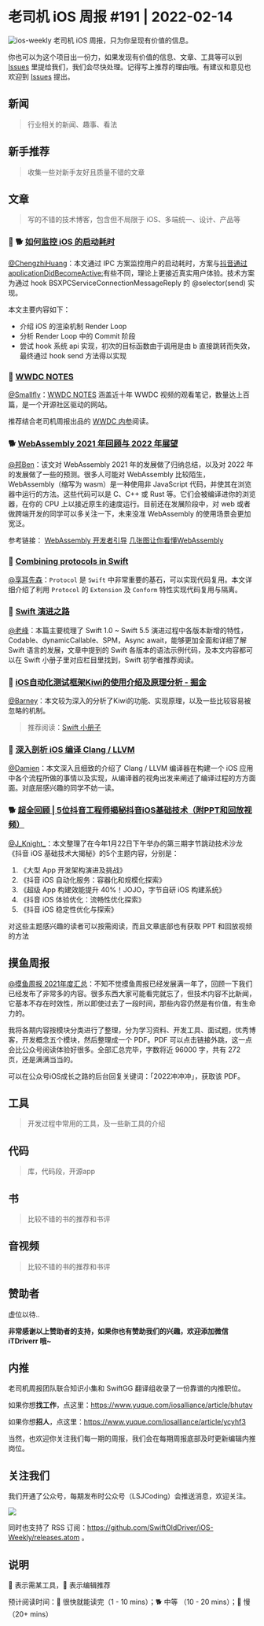 # 老司机 iOS 周报 #191 | 2022-02-14

![ios-weekly](https://github.com/SwiftOldDriver/iOS-Weekly/blob/master/assets/ios-weekly.png?raw=true)
老司机 iOS 周报，只为你呈现有价值的信息。

你也可以为这个项目出一份力，如果发现有价值的信息、文章、工具等可以到 [Issues](https://github.com/SwiftOldDriver/iOS-Weekly/issues) 里提给我们，我们会尽快处理。记得写上推荐的理由哦。有建议和意见也欢迎到 [Issues](https://github.com/SwiftOldDriver/iOS-Weekly/issues) 提出。

## 新闻

> 行业相关的新闻、趣事、看法

## 新手推荐

> 收集一些对新手友好且质量不错的文章

## 文章

> 写的不错的技术博客，包含但不局限于 iOS、多端统一、设计、产品等

### 🌟 🐕 [如何监控 iOS 的启动耗时](https://ai-chan.top/code/launch-monitor/#hook-%E5%8D%87%E7%BA%A7%E6%96%B9%E6%A1%88)

[@ChengzhiHuang](https://github.com/ChengzhiHuang)：本文通过 IPC 方案监控用户的启动耗时，方案与[抖音通过 applicationDidBecomeActive:](https://mp.weixin.qq.com/s?__biz=MzI1MzYzMjE0MQ==&mid=2247487757&idx=1&sn=a52c11f6a6f217bd0d3283de9b00c8bc&chksm=e9d0daefdea753f954cfcb15d5d0f90302a9f45ba06968377644ffe9e5757a69c5b0132d2c8b&scene=178&cur_album_id=1568330323321470981#rd)有些不同，理论上更接近真实用户体验。技术方案为通过 hook BSXPCServiceConnectionMessageReply 的 @selector(send) 实现。

本文主要内容如下：
- 介绍 iOS 的渲染机制 Render Loop
- 分析 Render Loop 中的 Commit 阶段
- 尝试 hook 系统 api 实现，初次的目标函数由于调用是由 b 直接跳转而失效，最终通过 hook send 方法得以实现

### 🐎 [WWDC NOTES](https://www.wwdcnotes.com/)

[@Smallfly](https://github.com/iostalks)：[WWDC NOTES](https://www.wwdcnotes.com/) 涵盖近十年 WWDC 视频的观看笔记，数量达上百篇，是一个开源社区驱动的网站。

推荐结合老司机周报出品的 [WWDC 内参](https://xiaozhuanlan.com/u/damonwong)阅读。

### 🐕 [WebAssembly 2021 年回顾与 2022 年展望](https://mp.weixin.qq.com/s/aKNfdQIMC_uJ6Fx7SytdBA)

[@邦Ben](https://weibo.com/linwenbang)：该文对 WebAssembly 2021 年的发展做了归纳总结，以及对 2022 年的发展做了一些的预测。很多人可能对 WebAssembly 比较陌生，WebAssembly（缩写为 wasm）是一种使用非 JavaScript 代码，并使其在浏览器中运行的方法。这些代码可以是 C、C++ 或 Rust 等。它们会被编译进你的浏览器，在你的 CPU 上以接近原生的速度运行。目前还在发展阶段中，对 web 或者做跨端开发的同学可以多关注一下，未来没准 WebAssembly 的使用场景会更加宽泛。

参考链接：
[WebAssembly 开发者引导](https://www.wasm.com.cn/getting-started/developers-guide/)
[几张图让你看懂WebAssembly](https://www.jianshu.com/p/bff8aa23fe4d)

### 🐎 [Combining protocols in Swift](https://www.swiftbysundell.com/articles/combining-protocols-in-swift/)

[@享耳先森](https://github.com/iblacksun)：`Protocol` 是 `Swift` 中非常重要的基石，可以实现代码复用。本文详细介绍了利用 `Protocol` 的 `Extension` 及 `Conform` 特性实现代码复用与隔离。

### 🐎 [Swift 演进之路](https://ming1016.github.io/2022/02/10/swift-evolutionary-path/)

[@老峰](https://github.com/gesantung)：本篇主要梳理了 Swift 1.0 ~ Swift 5.5 演进过程中各版本新增的特性，Codable、dynamicCallable、SPM，Async await，能够更加全面和详细了解 Swift 语言的发展，文章中提到的 Swift 各版本的语法示例代码，及本文内容都可以在 Swift 小册子里对应栏目里找到，Swift 初学者推荐阅读。

### 🐎 [iOS自动化测试框架Kiwi的使用介绍及原理分析 - 掘金](https://juejin.cn/post/7060780751700099080)

[@Barney](https://github.com/BarneyZhaoooo)：本文较为深入的分析了Kiwi的功能、实现原理，以及一些比较容易被忽略的机制。

> 推荐阅读：[Swift 小册子](https://github.com/KwaiAppTeam/SwiftPamphletApp)

### 🐢 [深入剖析 iOS 编译 Clang / LLVM](https://xiaozhuanlan.com/topic/4916328705)

[@Damien](https://github.com/ZengyiMa)：本文深入且细致的介绍了 Clang / LLVM 编译器在构建一个 iOS 应用中各个流程所做的事情以及实现，从编译器的视角出发来阐述了编译过程的方方面面。对底层感兴趣的同学不妨一读。

### 🐕  [超全回顾 | 5位抖音工程师揭秘抖音iOS基础技术（附PPT和回放视频）](https://mp.weixin.qq.com/s/dFkGjCgZeXbYxsu3F40L-Q)

[@J_Knight_](https://github.com/knightsj)：本文整理了在今年1月22日下午举办的第三期字节跳动技术沙龙《抖音 iOS 基础技术大揭秘》的5个主题内容，分别是：
1. 《大型 App 开发架构演进及挑战》
2. 《抖音 iOS 自动化服务：容器化和规模化探索》
3. 《超级 App 构建效能提升 40%！JOJO，字节自研 iOS 构建系统》
4. 《抖音 iOS 体验优化：流畅性优化探索》
5. 《抖音 iOS 稳定性优化与探索》

对这些主题感兴趣的读者可以按需阅读，而且文章底部也有获取 PPT 和回放视频的方法

## 摸鱼周报

[@摸鱼周报 2021年度汇总](https://mp.weixin.qq.com/s/KPCx5jq9vn46MKziBUP0yQ)：不知不觉摸鱼周报已经发展满一年了，回顾一下我们已经发布了非常多的内容。很多东西大家可能看完就忘了，但技术内容不比新闻，它基本不存在时效性，所以即使过去了一段时间，那些内容仍然是有价值，有生命力的。

我将各期内容按模块分类进行了整理，分为学习资料、开发工具、面试题，优秀博客，开发概念五个模块，然后整理成一个 PDF。PDF 可以点击链接外跳，这一点会比公众号阅读体验好很多。全部汇总完毕，字数将近 96000 字，共有 272 页，还是满满当当的。

可以在公众号iOS成长之路的后台回复关键词：「2022冲冲冲」，获取该 PDF。

## 工具

> 开发过程中常用的工具，及一些新工具的介绍

## 代码

> 库，代码段，开源app

## 书

> 比较不错的书的推荐和书评

## 音视频

> 比较不错的书的推荐和书评

## 赞助者

虚位以待..

**非常感谢以上赞助者的支持，如果你也有赞助我们的兴趣，欢迎添加微信 iTDriverr 哦~**

## 内推

老司机周报团队联合知识小集和 SwiftGG 翻译组收录了一份靠谱的内推职位。

如果你想**找工作**，点这里：https://www.yuque.com/iosalliance/article/bhutav

如果你想**招人**，点这里：https://www.yuque.com/iosalliance/article/ycyhf3

当然，也欢迎你关注我们每一期的周报，我们会在每期周报底部及时更新编辑内推岗位。

## 关注我们

我们开通了公众号，每期发布时公众号（LSJCoding）会推送消息，欢迎关注。

![](https://github.com/SwiftOldDriver/iOS-Weekly/blob/master/assets/qrcode_for_wechat.jpg?raw=true)

同时也支持了 RSS 订阅：https://github.com/SwiftOldDriver/iOS-Weekly/releases.atom 。

## 说明

🚧 表示需某工具，🌟 表示编辑推荐

预计阅读时间：🐎 很快就能读完（1 - 10 mins）；🐕 中等 （10 - 20 mins）；🐢 慢（20+ mins）

